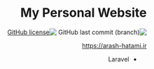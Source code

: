 <div dir="rtl">
    <h1>My Personal Website</h1>

![GitHub last commit (branch)](https://img.shields.io/github/last-commit/hatamiarash7/MyWebSite/v4) [![GitHub license](https://img.shields.io/github/license/hatamiarash7/MyWebSite)](https://github.com/hatamiarash7/MyWebSite/blob/v4/LICENSE)

https://arash-hatami.ir
</dev>

- Laravel

